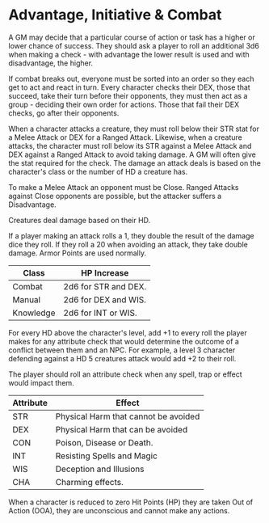 # Advantage, Initiative & Combat

A GM may decide that a particular course of action or task has a higher or lower chance of success. They should ask a player to roll an additional 3d6 when making a check - with advantage the lower result is used and with disadvantage, the higher.

If combat breaks out, everyone must be sorted into an order so they each get to act and react in turn. Every character checks their DEX, those that succeed, take their turn before their opponents, they must then act as a group - deciding their own order for actions. Those that fail their DEX checks, go after their opponents.

When a character attacks a creature, they must roll below their STR stat for a Melee Attack or DEX for a Ranged Attack. Likewise, when a creature attacks, the character must roll below its STR against a Melee Attack and DEX against a Ranged Attack to avoid taking damage. A GM will often give the stat required for the check. The damage an attack deals is based on the character's class or the number of HD a creature has.

To make a Melee Attack an opponent must be Close. Ranged Attacks against Close opponents are possible, but the attacker suffers a Disadvantage.

Creatures deal damage based on their HD.

If a player making an attack rolls a 1, they double the result of the damage dice they roll. If they roll a 20 when avoiding an attack, they take double damage. Armor Points are used normally.

|     Class        |     HP Increase             |
|------------------|-----------------------------|
|     Combat       |     2d6 for STR and DEX.    |
|     Manual       |     2d6 for DEX and WIS.    |
|     Knowledge    |     2d6 for INT or WIS.     |

For every HD above the character's level, add +1 to every roll the player makes for any attribute check that would determine the outcome of a conflict between them and an NPC. For example, a level 3 character defending against a HD 5 creatures attack would add +2 to their roll.

The player should roll an attribute check when any spell, trap or effect would impact them.

|     Attribute    |     Effect                                  |
|------------------|---------------------------------------------|
|     STR          |     Physical Harm that cannot be avoided    |
|     DEX          |     Physical Harm that can be avoided       |
|     CON          |     Poison, Disease or Death.               |
|     INT          |     Resisting Spells and Magic              |
|     WIS          |     Deception and Illusions                 |
|     CHA          |     Charming effects.                       |

When a character is reduced to zero Hit Points (HP) they are taken Out of Action (OOA), they are unconscious and cannot make any actions.
